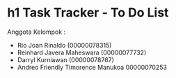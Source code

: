 # h1 Task Tracker - To Do List

Anggota Kelompok :
- Rio Joan Rinaldo (00000078315)
- Reinhard Javera Maheswara (00000077732)
- Darryl Kurniawan (00000078767)
- Andreo Friendly Timorence Manukoa 00000070253
